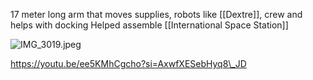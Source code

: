 17 meter long arm that moves supplies, robots like \[\[Dextre]], crew and helps with docking
Helped assemble \[\[International Space Station]]

![IMG\_3019.jpeg](img_3019.jpeg)

https://youtu.be/ee5KMhCgcho?si=AxwfXESebHyq8\_JD
